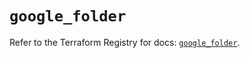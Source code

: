 # `google_folder`

Refer to the Terraform Registry for docs: [`google_folder`](https://registry.terraform.io/providers/hashicorp/google-beta/5.30.0/docs/resources/google_folder).
